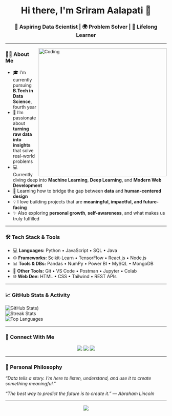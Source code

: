 <h1 align="center">Hi there, I'm Sriram Aalapati 👋</h1>
<h3 align="center">🚀 Aspiring Data Scientist | 🌍 Problem Solver | 🌱 Lifelong Learner</h3>

---

<img align="right" alt="Coding" width="400" src="https://media.giphy.com/media/qgQUggAC3Pfv687qPC/giphy.gif" />

### 👨‍💻 About Me

- 🎓 I’m currently pursuing **B.Tech in Data Science**, fourth year  
- 🔭 I’m passionate about **turning raw data into insights** that solve real-world problems  
- 💻 Currently diving deep into **Machine Learning**, **Deep Learning**, and **Modern Web Development**
- 🌱 Learning how to bridge the gap between **data** and **human-centered design**
- 💡 I love building projects that are **meaningful, impactful, and future-facing**
- ✨ Also exploring **personal growth**, **self-awareness**, and what makes us truly fulfilled

---

### 🛠️ Tech Stack & Tools

- 💻 **Languages:** Python • JavaScript • SQL • Java 
- ⚙️ **Frameworks:** Scikit-Learn • TensorFlow • React.js • Node.js  
- 📊 **Tools & DBs:** Pandas • NumPy • Power BI • MySQL • MongoDB  
- 🔧 **Other Tools:** Git • VS Code • Postman • Jupyter • Colab  
- 🌐 **Web Dev:** HTML • CSS • Tailwind • REST APIs  

---

### 📈 GitHub Stats & Activity

![GitHub Stats](https://github-readme-stats.vercel.app/api?username=sriramaalapati&theme=radical&show_icons=true))  
![Streak Stats](https://github-readme-streak-stats.herokuapp.com?user=sriramaalapati&theme=radical)  
![Top Languages](https://github-readme-stats.vercel.app/api/top-langs/?username=sriramaalapati&layout=pie&theme=radical)

---
### 🤝 Connect With Me
<p align="center">
  <a href="https://linkedin.com/in/sriramaalapati"><img src="https://img.shields.io/badge/LinkedIn-0A66C2?style=for-the-badge&logo=linkedin&logoColor=white"/></a>
  <a href="https://sriramdev.live"><img src="https://img.shields.io/badge/Portfolio-000?style=for-the-badge&logo=firefox&logoColor=white"/></a> 
  <a href="mailto:sriram.aalapati@sasi.ac.in"><img src="https://img.shields.io/badge/Email-D14836?style=for-the-badge&logo=gmail&logoColor=white"/></a> 
</p>

---

### 🧠 Personal Philosophy
*“Data tells a story. I’m here to listen, understand, and use it to create something meaningful.”*

*“The best way to predict the future is to create it.” — Abraham Lincoln*

---

<p align="center"> <img src="https://capsule-render.vercel.app/api?type=waving&color=0A66C2&height=100&section=footer"/> </p>
